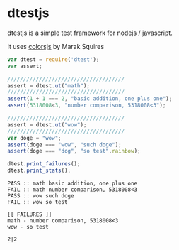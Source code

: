 dtestjs
=========
dtestjs is a simple test framework for nodejs / javascript.

It uses [colorsjs](https://github.com/Marak/colors.js) by Marak Squires

``` js
var dtest = require('dtest');
var assert;

/////////////////////////////////////
assert = dtest.ut("math");
/////////////////////////////////////
assert(1 + 1 === 2, "basic addition, one plus one");
assert(5318008<3, "number comparison, 5318008<3");

/////////////////////////////////////
assert = dtest.ut("wow");
/////////////////////////////////////
var doge = "wow";
assert(doge === "wow", "such doge");
assert(doge === "dog", "so test".rainbow);

dtest.print_failures();
dtest.print_stats();


```
```
PASS :: math basic addition, one plus one
FAIL :: math number comparison, 5318008<3
PASS :: wow such doge
FAIL :: wow so test

[[ FAILURES ]]
math - number comparison, 5318008<3
wow - so test

2|2
```
